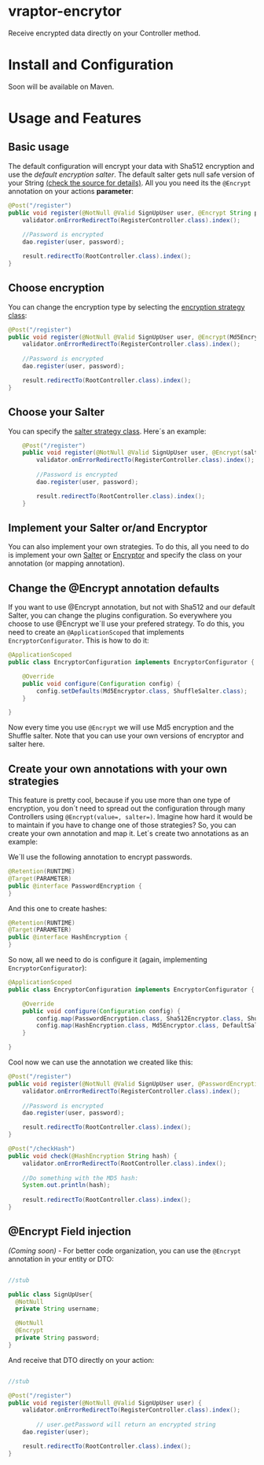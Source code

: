 # vraptor-encrytor

Receive encrypted data directly on your Controller method.

# Install and Configuration

Soon will be available on Maven.

# Usage and Features

## Basic usage

The default configuration will encrypt your data with Sha512 encryption and use the *default encryption salter*. The default salter gets null safe version of your String [(check the source for details)](https://github.com/SifionSolution/vraptor-encryptor/blob/work/src/com/sifionsolution/vraptor/encryptor/salter/implementation/DefaultSalter.java#L11).  All you you need its the ```@Encrypt``` annotation on your actions **parameter**:

```java
@Post("/register")
public void register(@NotNull @Valid SignUpUser user, @Encrypt String password) {
	validator.onErrorRedirectTo(RegisterController.class).index();
    
    //Password is encrypted
	dao.register(user, password);

	result.redirectTo(RootController.class).index();
}
``` 

## Choose encryption

You can change the encryption type by selecting the [encryption strategy class](https://github.com/SifionSolution/vraptor-encryptor/tree/work/src/com/sifionsolution/vraptor/encryptor/implementation):

```java
@Post("/register")
public void register(@NotNull @Valid SignUpUser user, @Encrypt(Md5Encryptor.class) String password) {
	validator.onErrorRedirectTo(RegisterController.class).index();
    
    //Password is encrypted
	dao.register(user, password);

	result.redirectTo(RootController.class).index();
}
```

## Choose your Salter

You can specify the [salter strategy class](https://github.com/SifionSolution/vraptor-encryptor/tree/work/src/com/sifionsolution/vraptor/encryptor/salter/implementation). Here´s an example:

```java
	@Post("/register")
	public void register(@NotNull @Valid SignUpUser user, @Encrypt(salter=ShuffleSalter.class) String password) {
		validator.onErrorRedirectTo(RegisterController.class).index();
 	    
 	    //Password is encrypted
		dao.register(user, password);

		result.redirectTo(RootController.class).index();
	}
```



## Implement your Salter or/and Encryptor

You can also implement your own strategies. To do this, all you need to do is implement your own [Salter](https://github.com/SifionSolution/vraptor-encryptor/blob/work/src/com/sifionsolution/vraptor/encryptor/salter/Salter.java) or [Encryptor](https://github.com/SifionSolution/vraptor-encryptor/blob/work/src/com/sifionsolution/vraptor/encryptor/Encryptor.java)
and specify the class on your annotation (or mapping annotation).

## Change the @Encrypt annotation defaults 

If you want to use @Encrypt annotation, but not with Sha512 and our default Salter, you can change the plugins configuration. So everywhere you choose to use @Encrypt we´ll use your prefered strategy.
To do this, you need to create an ```@ApplicationScoped``` that implements ```EncryptorConfigurator```.
This is how to do it:

```java
@ApplicationScoped
public class EncryptorConfiguration implements EncryptorConfigurator {

	@Override
	public void configure(Configuration config) {
		config.setDefaults(Md5Encryptor.class, ShuffleSalter.class);
	}

}
```

Now every time you use ```@Encrypt``` we will use Md5 encryption and the Shuffle salter. Note that you can use your own versions of encryptor and salter here.
 
## Create your own annotations with your own strategies

This feature is pretty cool, because if you use more than one type of encryption, you don´t need to spread out the configuration through many Controllers using ```@Encrypt(value=, salter=)```. Imagine how hard it would be to maintain if you have to change one of those strategies?
So, you can create your own annotation and map it. Let´s create two annotations as an example:

We´ll use the following annotation to encrypt passwords.

```java
@Retention(RUNTIME)
@Target(PARAMETER)
public @interface PasswordEncryption {
}
```

And this one to create hashes:

```java
@Retention(RUNTIME)
@Target(PARAMETER)
public @interface HashEncryption {
}
```

So now, all we need to do is configure it (again, implementing ```EncryptorConfigurator```):

```java
@ApplicationScoped
public class EncryptorConfiguration implements EncryptorConfigurator {

	@Override
	public void configure(Configuration config) {
		config.map(PasswordEncryption.class, Sha512Encryptor.class, ShuffleSalter.class);
		config.map(HashEncryption.class, Md5Encryptor.class, DefaultSalter.class);
	}

}
```

Cool now we can use the annotation we created like this:

```java
@Post("/register")
public void register(@NotNull @Valid SignUpUser user, @PasswordEncryption String password) {
	validator.onErrorRedirectTo(RegisterController.class).index();
    
    //Password is encrypted
	dao.register(user, password);

	result.redirectTo(RootController.class).index();
}

@Post("/checkHash")
public void check(@HashEncryption String hash) {
	validator.onErrorRedirectTo(RootController.class).index();
    
	//Do something with the MD5 hash:
	System.out.println(hash);
	
	result.redirectTo(RootController.class).index();
}
```



## @Encrypt Field injection

*(Coming soon)* - For better code organization, you can use the ```@Encrypt``` annotation in your entity or DTO:


```java

//stub

public class SignUpUser{
  @NotNull
  private String username;

  @NotNull
  @Encrypt
  private String password;
}
```

And receive that DTO directly on your action:

```java

//stub

@Post("/register")
public void register(@NotNull @Valid SignUpUser user) {
	validator.onErrorRedirectTo(RegisterController.class).index();
        
        // user.getPassword will return an encrypted string
	dao.register(user); 

	result.redirectTo(RootController.class).index();
}

```

